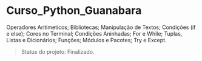 # Curso_Python_Guanabara
Operadores Aritimeticos; Bibliotecas; Manipulação de Textos; Condições (if e else); Cores no Terminal; Condições Aninhadas; For e While; Tuplas, Listas e Dicionários; Funções; Módulos e Pacotes; Try e Except.

> Status do projeto: Finalizado.
